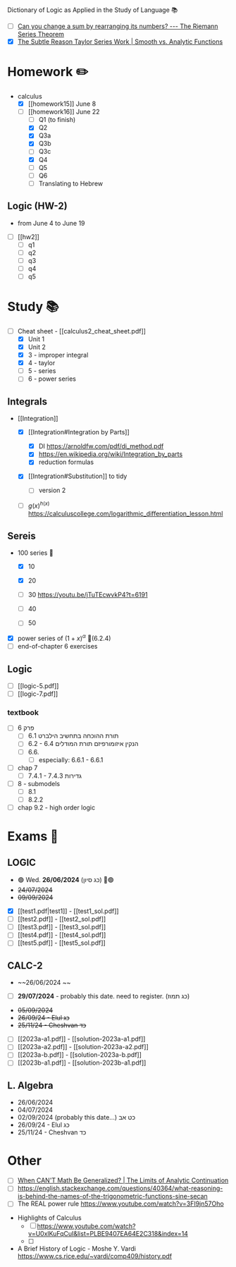
Dictionary of Logic as Applied in the Study of Language 📚


- [ ] [Can you change a sum by rearranging its numbers? --- The Riemann Series Theorem](https://www.youtube.com/watch?v=U0w0f0PDdPA&t=547s "Can you change a sum by rearranging its numbers? --- The Riemann Series Theorem")
- [x] [The Subtle Reason Taylor Series Work | Smooth vs. Analytic Functions](https://www.youtube.com/watch?v=0HaBNdmUWXY "The Subtle Reason Taylor Series Work | Smooth vs. Analytic Functions")

# Homework ✏️

- calculus
	- [x] [[homework15]] June 8
	- [ ] [[homework16]] June 22
		- [ ] Q1 (to finish)
		- [x] Q2
		- [x] Q3a
		- [x] Q3b
		- [ ] Q3c
		- [x] Q4
		- [ ] Q5
		- [ ] Q6
		- [ ] Translating to Hebrew 

## Logic (HW-2)

- from June 4 to June 19 
- [ ] [[hw2]]
	- [ ] q1
	- [ ] q2
	- [ ] q3
	- [ ] q4
	- [ ] q5

# Study 📚

- [ ] Cheat sheet - [[calculus2_cheat_sheet.pdf]] 
	- [x] Unit 1
	- [x] Unit 2
	- [x] 3 - improper integral
	- [x] 4 - taylor 
	- [ ] 5 - series
	- [ ] 6 - power series

## Integrals 

- [[Integration]]
	- [x] [[Integration#Integration by Parts]]
		- [x] DI https://arnoldfw.com/pdf/di_method.pdf 
		- [x] https://en.wikipedia.org/wiki/Integration_by_parts
		- [x] reduction formulas 
	- [x] [[Integration#Substitution]] to tidy 
		- [ ] version 2

	- [ ] $g(x)^{h(x)}$ https://calculuscollege.com/logarithmic_differentiation_lesson.html


## Sereis 

- 100 series 💪
	- [x] 10
	- [x] 20 
	- [ ] 30 https://youtu.be/jTuTEcwvkP4?t=6191
	- [ ] 40 
	- [ ] 50


- [x] power series of $(1+x)^{\alpha}$ 📙(6.2.4)
- [ ] end-of-chapter 6 exercises

## Logic

- [ ] [[logic-5.pdf]] 
- [ ] [[logic-7.pdf]]

### textbook

- [ ] פרק 6
	- [ ] 6.1 תורת ההוכחה בתחשיב הילברט
	- [ ] 6.2 - 6.4      הנקין איזומורפיזם תורת המודלים
	- [ ] 6.6.    
		- [ ] especially: 6.6.1 - 6.6.1
- [ ] chap 7
	- [ ] 7.4.1 - 7.4.3 גדירות
- [ ] 8 - submodels
	- [ ] 8.1
	- [ ] 8.2.2
- [ ] chap 9.2 - high order logic

# Exams 💪

## LOGIC

- 🟢 Wed. **26/06/2024** (כג סיון) 📅🟢
- ~~24/07/2024~~
- ~~09/09/2024~~

- [x] [[test1.pdf|test1]] - [[test1_sol.pdf]]
- [ ] [[test2.pdf]] - [[test2_sol.pdf]]
- [ ] [[test3.pdf]] - [[test3_sol.pdf]]
- [ ] [[test4.pdf]] - [[test4_sol.pdf]]
- [ ] [[test5.pdf]] - [[test5_sol.pdf]]

## CALC-2

- ~~26/06/2024 ~~
- [ ] **29/07/2024** - probably this date. need to register. (כג תמוז)
- ~~05/09/2024~~
- ~~26/09/24 - Elul כג~~
- ~~25/11/24 - Cheshvan כד~~

- [ ] [[2023a-a1.pdf]] - [[solution-2023a-a1.pdf]]
- [ ] [[2023a-a2.pdf]] - [[solution-2023a-a2.pdf]]
- [ ] [[2023a-b.pdf]] - [[solution-2023a-b.pdf]]
- [ ] [[2023b-a1.pdf]] - [[solution-2023b-a1.pdf]]

## L. Algebra


- 26/06/2024
- 04/07/2024 
- 02/09/2024 (probably this date...) כט אב
- 26/09/24 - Elul כג
- 25/11/24 - Cheshvan כד

# Other

- [ ] [When CAN'T Math Be Generalized? | The Limits of Analytic Continuation](https://www.youtube.com/watch?v=krtf-v19TJg&t=166s "When CAN'T Math Be Generalized? | The Limits of Analytic Continuation")
- [ ] https://english.stackexchange.com/questions/40364/what-reasoning-is-behind-the-names-of-the-trigonometric-functions-sine-secan
- [ ] The REAL power rule https://www.youtube.com/watch?v=3FI9jn57Oho
- Highlights of Calculus
	- [ ] https://www.youtube.com/watch?v=U0xlKuFqCuI&list=PLBE9407EA64E2C318&index=14
	- [ ] 



- A Brief History of Logic - Moshe Y. Vardi https://www.cs.rice.edu/~vardi/comp409/history.pdf